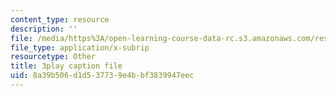 ```yaml
---
content_type: resource
description: ''
file: /media/https%3A/open-learning-course-data-rc.s3.amazonaws.com/res-21g-001-the-user-friendly-classroom-fall-2020/8a39b506d1d537739e4bbf3839947eec_ZgYuF0SbPDM.srt
file_type: application/x-subrip
resourcetype: Other
title: 3play caption file
uid: 8a39b506-d1d5-3773-9e4b-bf3839947eec
---
```

